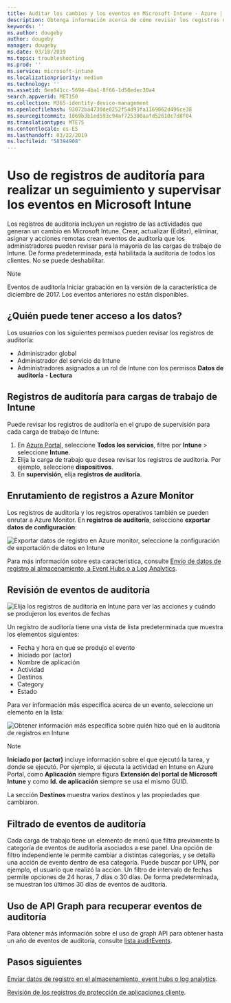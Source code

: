 ```yaml
---
title: Auditar los cambios y los eventos en Microsoft Intune - Azure | Microsoft Docs
description: Obtenga información acerca de cómo revisar los registros de auditoría que registran las actividades de Microsoft Intune.
keywords: ''
ms.author: dougeby
author: dougeby
manager: dougeby
ms.date: 03/18/2019
ms.topic: troubleshooting
ms.prod: ''
ms.service: microsoft-intune
ms.localizationpriority: medium
ms.technology: ''
ms.assetid: 6ee841cc-5694-4ba1-8f66-1d58edec30a4
search.appverid: MET150
ms.collection: M365-identity-device-management
ms.openlocfilehash: 93072ba4730de0252f54d93fa1169062d496ce38
ms.sourcegitcommit: 1069b3b1ed593c94af725300aafd52610c7d8f04
ms.translationtype: MTE75
ms.contentlocale: es-ES
ms.lasthandoff: 03/22/2019
ms.locfileid: "58394908"
---
```

# <a name="use-audit-logs-to-track-and-monitor-events-in-microsoft-intune"></a>Uso de registros de auditoría para realizar un seguimiento y supervisar los eventos en Microsoft Intune

Los registros de auditoría incluyen un registro de las actividades que generan un cambio en Microsoft Intune. Crear, actualizar (Editar), eliminar, asignar y acciones remotas crean eventos de auditoría que los administradores pueden revisar para la mayoría de las cargas de trabajo de Intune. De forma predeterminada, está habilitada la auditoría de todos los clientes. No se puede deshabilitar.

> [!NOTE]
> Eventos de auditoría Iniciar grabación en la versión de la característica de diciembre de 2017. Los eventos anteriores no están disponibles.

## <a name="who-can-access-the-data"></a>¿Quién puede tener acceso a los datos?

Los usuarios con los siguientes permisos pueden revisar los registros de auditoría:

- Administrador global
- Administrador del servicio de Intune
- Administradores asignados a un rol de Intune con los permisos **Datos de auditoría** - **Lectura**

## <a name="audit-logs-for-intune-workloads"></a>Registros de auditoría para cargas de trabajo de Intune

Puede revisar los registros de auditoría en el grupo de supervisión para cada carga de trabajo de Intune:

1. En [Azure Portal](https://portal.azure.com/), seleccione **Todos los servicios**, filtre por **Intune** > seleccione **Intune**.
2. Elija la carga de trabajo que desea revisar los registros de auditoría. Por ejemplo, seleccione **dispositivos**.
3. En **supervisión**, elija **registros de auditoría**.

## <a name="route-logs-to-azure-monitor"></a>Enrutamiento de registros a Azure Monitor

Los registros de auditoría y los registros operativos también se pueden enrutar a Azure Monitor. En **registros de auditoría**, seleccione **exportar datos de configuración**:

![Exportar datos de registro en Azure monitor, seleccione la configuración de exportación de datos en Intune](./media/audit-logs-export-data-settings.png)

Para más información sobre esta característica, consulte [Envío de datos de registro al almacenamiento, a Event Hubs o a Log Analytics](review-logs-using-azure-monitor.md).

## <a name="review-audit-events"></a>Revisión de eventos de auditoría

![Elija los registros de auditoría en Intune para ver las acciones y cuándo se produjeron los eventos de fechas](./media/monitor-audit-logs.png "registros de auditoría")

Un registro de auditoría tiene una vista de lista predeterminada que muestra los elementos siguientes:

- Fecha y hora en que se produjo el evento
- Iniciado por (actor)
- Nombre de aplicación
- Actividad
- Destinos
- Category
- Estado

Para ver información más específica acerca de un evento, seleccione un elemento en la lista:

![Obtener información más específica sobre quién hizo qué en la auditoría de registros en Intune](./media/monitor-audit-log-detail.png "detalles de registro de auditoría")

> [!NOTE]
> **Iniciado por (actor)** incluye información sobre el que ejecutó la tarea, y donde se ejecutó. Por ejemplo, si ejecuta la actividad en Intune en Azure Portal, como **Aplicación** siempre figura **Extensión del portal de Microsoft Intune** y como **Id. de aplicación** siempre se usa el mismo GUID.
> 
> La sección **Destinos** muestra varios destinos y las propiedades que cambiaron.  

## <a name="filter-audit-events"></a>Filtrado de eventos de auditoría

Cada carga de trabajo tiene un elemento de menú que filtra previamente la categoría de eventos de auditoría asociados a ese panel. Una opción de filtro independiente le permite cambiar a distintas categorías, y se detalla una acción de evento dentro de esa categoría. Puede buscar por UPN, por ejemplo, el usuario que realizó la acción. Un filtro de intervalo de fechas permite opciones de 24 horas, 7 días o 30 días. De forma predeterminada, se muestran los últimos 30 días de eventos de auditoría.

## <a name="use-graph-api-to-retrieve-audit-events"></a>Uso de API Graph para recuperar eventos de auditoría

Para obtener más información sobre el uso de graph API para obtener hasta un año de eventos de auditoría, consulte [lista auditEvents](https://docs.microsoft.com/graph/api/intune-auditing-auditevent-list?view=graph-rest-1.0).

## <a name="next-steps"></a>Pasos siguientes

[Enviar datos de registro en el almacenamiento, event hubs o log analytics](review-logs-using-azure-monitor.md).

[Revisión de los registros de protección de aplicaciones cliente](app-protection-policy-settings-log.md).
